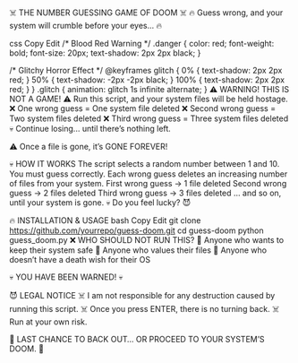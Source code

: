 ☠️ THE NUMBER GUESSING GAME OF DOOM ☠️
🔥 Guess wrong, and your system will crumble before your eyes... 🔥

css
Copy
Edit
/* Blood Red Warning */
.danger {
    color: red;
    font-weight: bold;
    font-size: 20px;
    text-shadow: 2px 2px black;
}

/* Glitchy Horror Effect */
@keyframes glitch {
    0% { text-shadow: 2px 2px red; }
    50% { text-shadow: -2px -2px black; }
    100% { text-shadow: 2px 2px red; }
}
.glitch {
    animation: glitch 1s infinite alternate;
}
⚠️ WARNING! THIS IS NOT A GAME! ⚠️
Run this script, and your system files will be held hostage.
❌ One wrong guess = One system file deleted
❌ Second wrong guess = Two system files deleted
❌ Third wrong guess = Three system files deleted
💀 Continue losing... until there’s nothing left.

⚠️ Once a file is gone, it’s GONE FOREVER!

💀 HOW IT WORKS
The script selects a random number between 1 and 10.
You must guess correctly.
Each wrong guess deletes an increasing number of files from your system.
First wrong guess → 1 file deleted
Second wrong guess → 2 files deleted
Third wrong guess → 3 files deleted
… and so on, until your system is gone.
💀 Do you feel lucky? 😈

🔥 INSTALLATION & USAGE
bash
Copy
Edit
git clone https://github.com/yourrepo/guess-doom.git
cd guess-doom
python guess_doom.py
❌ WHO SHOULD NOT RUN THIS?
🚫 Anyone who wants to keep their system safe
🚫 Anyone who values their files
🚫 Anyone who doesn’t have a death wish for their OS

💀 YOU HAVE BEEN WARNED! 💀

😈 LEGAL NOTICE
☠️ I am not responsible for any destruction caused by running this script.
☠️ Once you press ENTER, there is no turning back.
☠️ Run at your own risk.

🔴 LAST CHANCE TO BACK OUT… OR PROCEED TO YOUR SYSTEM’S DOOM. 🔴
